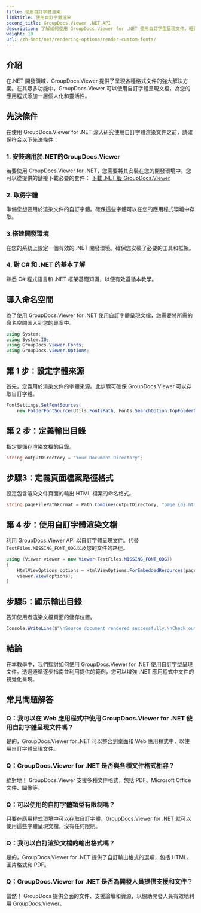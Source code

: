 ```yaml
---
title: 使用自訂字體渲染
linktitle: 使用自訂字體渲染
second_title: GroupDocs.Viewer .NET API
description: 了解如何使用 GroupDocs.Viewer for .NET 使用自訂字型呈現文件。輕鬆增強視覺演示。
weight: 18
url: /zh-hant/net/rendering-options/render-custom-fonts/
---
```

## 介紹
在.NET 開發領域，GroupDocs.Viewer 提供了呈現各種格式文件的強大解決方案。在其眾多功能中，GroupDocs.Viewer 可以使用自訂字體呈現文檔，為您的應用程式添加一層個人化和靈活性。
## 先決條件
在使用 GroupDocs.Viewer for .NET 深入研究使用自訂字體渲染文件之前，請確保符合以下先決條件：
### 1. 安裝適用於.NET的GroupDocs.Viewer
若要使用 GroupDocs.Viewer for .NET，您需要將其安裝在您的開發環境中。您可以從提供的鏈接下載必要的套件：
[下載 .NET 版 GroupDocs.Viewer](https://releases.groupdocs.com/viewer/net/)
### 2. 取得字體
準備您想要用於渲染文件的自訂字體。確保這些字體可以在您的應用程式環境中存取。
### 3.搭建開發環境
在您的系統上設定一個有效的 .NET 開發環境。確保您安裝了必要的工具和框架。
### 4. 對 C# 和 .NET 的基本了解
熟悉 C# 程式語言和 .NET 框架基礎知識，以便有效遵循本教學。

## 導入命名空間
為了使用 GroupDocs.Viewer for .NET 使用自訂字體呈現文檔，您需要將所需的命名空間匯入到您的專案中。

```csharp
using System;
using System.IO;
using GroupDocs.Viewer.Fonts;
using GroupDocs.Viewer.Options;
```

## 第 1 步：設定字體來源
首先，定義用於渲染文件的字體來源。此步驟可確保 GroupDocs.Viewer 可以存取自訂字體。
```csharp
FontSettings.SetFontSources(
    new FolderFontSource(Utils.FontsPath, Fonts.SearchOption.TopFolderOnly));
```
## 第 2 步：定義輸出目錄
指定要儲存渲染文檔的目錄。
```csharp
string outputDirectory = "Your Document Directory";
```
## 步驟3：定義頁面檔案路徑格式
設定包含渲染文件頁面的輸出 HTML 檔案的命名格式。
```csharp
string pageFilePathFormat = Path.Combine(outputDirectory, "page_{0}.html");
```
## 第 4 步：使用自訂字體渲染文檔
利用 GroupDocs.Viewer API 以自訂字體呈現文件。代替`TestFiles.MISSING_FONT_ODG`以及您的文件的路徑。
```csharp
using (Viewer viewer = new Viewer(TestFiles.MISSING_FONT_ODG))
{
    HtmlViewOptions options = HtmlViewOptions.ForEmbeddedResources(pageFilePathFormat);
    viewer.View(options);
}
```
## 步驟5：顯示輸出目錄
告知使用者渲染文檔頁面的儲存位置。
```csharp
Console.WriteLine($"\nSource document rendered successfully.\nCheck output in {outputDirectory}.");
```

## 結論
在本教學中，我們探討如何使用 GroupDocs.Viewer for .NET 使用自訂字型呈現文件。透過遵循逐步指南並利用提供的範例，您可以增強 .NET 應用程式中文件的視覺化呈現。
## 常見問題解答
### Q：我可以在 Web 應用程式中使用 GroupDocs.Viewer for .NET 使用自訂字體呈現文件嗎？
是的，GroupDocs.Viewer for .NET 可以整合到桌面和 Web 應用程式中，以使用自訂字體呈現文件。
### Q：GroupDocs.Viewer for .NET 是否與各種文件格式相容？
絕對地！ GroupDocs.Viewer 支援多種文件格式，包括 PDF、Microsoft Office 文件、圖像等。
### Q：可以使用的自訂字體類型有限制嗎？
只要在應用程式環境中可以存取自訂字體，GroupDocs.Viewer for .NET 就可以使用這些字體呈現文檔，沒有任何限制。
### Q：我可以自訂渲染文檔的輸出格式嗎？
是的，GroupDocs.Viewer for .NET 提供了自訂輸出格式的選項，包括 HTML、圖片格式和 PDF。
### Q：GroupDocs.Viewer for .NET 是否為開發人員提供支援和文件？
當然！ GroupDocs 提供全面的文件、支援論壇和資源，以協助開發人員有效地利用 GroupDocs.Viewer。